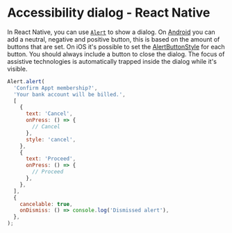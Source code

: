 # Accessibility dialog - React Native

In React Native, you can use [`Alert`](https://reactnative.dev/docs/alert) to show a dialog. On [Android](https://reactnative.dev/docs/alert#android) you can add a neutral, negative and positive button, this is based on the amount of buttons that are set. On iOS it's possible to set the [AlertButtonStyle](https://reactnative.dev/docs/alert#alertbuttonstyle-ios) for each button. You should always include a button to close the dialog. The focus of assistive technologies is automatically trapped inside the dialog while it's visible.

```jsx
Alert.alert(
  'Confirm Appt membership?',
  'Your bank account will be billed.',
  [
    {
      text: 'Cancel',
      onPress: () => {
        // Cancel
      },
      style: 'cancel',
    },
    {
      text: 'Proceed',
      onPress: () => {
        // Proceed
      },
    },
  ],
  {
    cancelable: true,
    onDismiss: () => console.log('Dismissed alert'),
  },
);
```
